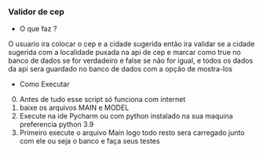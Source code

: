 ###  Validor de cep 

- O que faz ? 

O usuario ira colocar o cep e a cidade sugerida então ira validar se a cidade sugerida com a localidade puxada na api de cep e marcar como true no banco de dados se for verdadeiro e false se não for igual, e todos os dados da api sera guardado no banco de dados com a opção de mostra-los 

- Como Executar
0. Antes de tudo esse script só funciona com internet  
1. baixe os arquivos MAIN e MODEL
2. Execute na ide Pycharm ou com python instalado na sua maquina preferencia python 3.9
3. Primeiro execute o arquivo Main logo todo resto sera carregado junto com ele ou seja o banco e faça seus testes  
